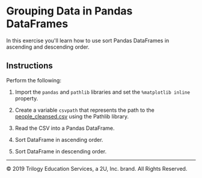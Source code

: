 # Grouping Data in Pandas DataFrames

In this exercise you'll learn how to use sort Pandas DataFrames in ascending and descending order.

## Instructions

Perform the following:

1. Import the `pandas` and `pathlib` libraries and set the `%matplotlib inline` property.

2. Create a variable `csvpath` that represents the path to the [people_cleansed.csv](Resources/people_cleansed.csv) using the Pathlib library.

3. Read the CSV into a Pandas DataFrame.

4. Sort DataFrame in ascending order.

5. Sort DataFrame in descending order.

---

© 2019 Trilogy Education Services, a 2U, Inc. brand. All Rights Reserved.
